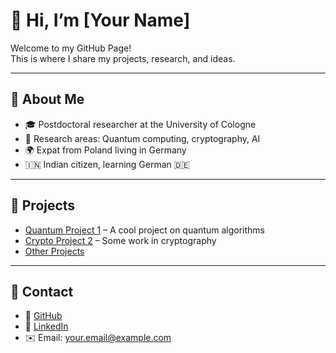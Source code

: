 # 👋 Hi, I’m [Your Name]

Welcome to my GitHub Page!  
This is where I share my projects, research, and ideas.

---

## 🔹 About Me
- 🎓 Postdoctoral researcher at the University of Cologne  
- 🔬 Research areas: Quantum computing, cryptography, AI  
- 🌍 Expat from Poland living in Germany  
- 🇮🇳 Indian citizen, learning German 🇩🇪  

---

## 🔹 Projects
- [Quantum Project 1](https://github.com/yourusername/project1) – A cool project on quantum algorithms  
- [Crypto Project 2](https://github.com/yourusername/project2) – Some work in cryptography  
- [Other Projects](https://github.com/yourusername?tab=repositories)

---

## 🔹 Contact
- 📂 [GitHub](https://github.com/yourusername)  
- 💼 [LinkedIn](https://www.linkedin.com/in/yourusername)  
- ✉️ Email: your.email@example.com

